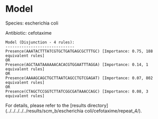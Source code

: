 
# Model

Species: escherichia coli

Antibiotic: cefotaxime

```
Model (Disjunction - 4 rules):
------------------------------
Presence(AAATACTTTATCGTGCTGATGAGCGCTTTGC) [Importance: 0.75, 188 equivalent rules]
OR
Presence(AGCTAATAAAAAACACACGTGGAATTTAGGA) [Importance: 0.14, 1 equivalent rules]
OR
Presence(AAAAGCAGCTGCTTAATCAGCCTGTCGAGAT) [Importance: 0.07, 802 equivalent rules]
OR
Presence(CTAGCTCCGGTCTTATCGGCGATAAACCAGC) [Importance: 0.08, 3 equivalent rules]

```

For details, please refer to the [results directory](../../../../../results/scm_b/escherichia coli/cefotaxime/repeat_4/).


